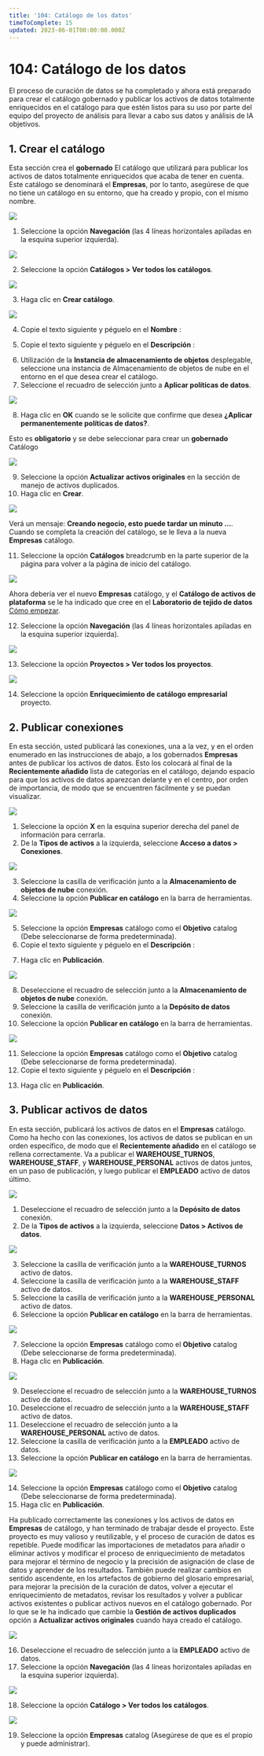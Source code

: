 ```yaml
---
title: '104: Catálogo de los datos'
timeToComplete: 15
updated: 2023-06-01T00:00:00.000Z
---
```

# 104: Catálogo de los datos

El proceso de curación de datos se ha completado y ahora está preparado para crear el catálogo gobernado y publicar los activos de datos totalmente enriquecidos en el catálogo para que estén listos para su uso por parte del equipo del proyecto de análisis para llevar a cabo sus datos y análisis de IA objetivos.

## 1. Crear el catálogo

Esta sección crea el **gobernado** El catálogo que utilizará para publicar los activos de datos totalmente enriquecidos que acaba de tener en cuenta. Este catálogo se denominará el **Empresas**, por lo tanto, asegúrese de que no tiene un catálogo en su entorno, que ha creado y propio, con el mismo nombre.

![](./images/L3/image316.png)

1.  Seleccione la opción **Navegación** (las 4 líneas horizontales apiladas en la esquina superior izquierda).

![](./images/L3/image317.png)

2.  Seleccione la opción **Catálogos > Ver todos los catálogos**.

![](./images/L3/image318.png)

3.  Haga clic en **Crear catálogo**.

![](./images/L3/image319.png)

4.  Copie el texto siguiente y péguelo en el **Nombre** :

<CopyText text="Empresas"/>

5.  Copie el texto siguiente y péguelo en el **Descripción** :

<CopyText text="Este catálogo almacena activos gobernados utilizados por la empresa para proyectos de análisis e IA."/>

6.  Utilización de la **Instancia de almacenamiento de objetos** desplegable, seleccione una instancia de Almacenamiento de objetos de nube en el entorno en el que desea crear el catálogo.
7.  Seleccione el recuadro de selección junto a **Aplicar políticas de datos**.

![](./images/L3/image320.png)

8.  Haga clic en **OK** cuando se le solicite que confirme que desea **¿Aplicar permanentemente políticas de datos?**.

Esto es **obligatorio** y se debe seleccionar para crear un **gobernado** Catálogo

![](./images/L3/image321.png)

9.  Seleccione la opción **Actualizar activos originales** en la sección de manejo de activos duplicados.
10. Haga clic en **Crear**.

![](./images/L3/image322.png)

Verá un mensaje: **Creando negocio, esto puede tardar un minuto ...**. Cuando se completa la creación del catálogo, se le lleva a la nueva **Empresas** catálogo.

11. Seleccione la opción **Catálogos** breadcrumb en la parte superior de la página para volver a la página de inicio del catálogo.

![](./images/L3/image323.png)

Ahora debería ver el nuevo **Empresas** catálogo, y el **Catálogo de activos de plataforma** se le ha indicado que cree en el **Laboratorio de tejido de datos** [Cómo empezar](https://vest.buildlab.cloud/en/wkc/getting-started).

12. Seleccione la opción **Navegación** (las 4 líneas horizontales apiladas en la esquina superior izquierda).

![](./images/L3/image324.png)

13. Seleccione la opción **Proyectos > Ver todos los proyectos**.

![](./images/L3/image325.png)

14. Seleccione la opción **Enriquecimiento de catálogo empresarial** proyecto.

## 2. Publicar conexiones

En esta sección, usted publicará las conexiones, una a la vez, y en el orden enumerado en las instrucciones de abajo, a los gobernados **Empresas** antes de publicar los activos de datos. Esto los colocará al final de la **Recientemente añadido** lista de categorías en el catálogo, dejando espacio para que los activos de datos aparezcan delante y en el centro, por orden de importancia, de modo que se encuentren fácilmente y se puedan visualizar.

![](./images/L3/image326.png)

1.  Seleccione la opción **X** en la esquina superior derecha del panel de información para cerrarla.
2.  De la **Tipos de activos** a la izquierda, seleccione **Acceso a datos > Conexiones**.

![](./images/L3/image327.png)

3.  Seleccione la casilla de verificación junto a la **Almacenamiento de objetos de nube** conexión.
4.  Seleccione la opción **Publicar en catálogo** en la barra de herramientas.

![](./images/L3/image328.png)

5.  Seleccione la opción **Empresas** catálogo como el **Objetivo** catalog (Debe seleccionarse de forma predeterminada).
6.  Copie el texto siguiente y péguelo en el **Descripción** :

<CopyText text="Grupo de IBM Cloud Object Storage que contiene archivos de datos utilizados para la analítica y la IA."/>

7.  Haga clic en **Publicación**.

![](./images/L3/image329.png)

8.  Deseleccione el recuadro de selección junto a la **Almacenamiento de objetos de nube** conexión.
9.  Seleccione la casilla de verificación junto a la **Depósito de datos** conexión.
10. Seleccione la opción **Publicar en catálogo** en la barra de herramientas.

![](./images/L3/image330.png)

11. Seleccione la opción **Empresas** catálogo como el **Objetivo** catalog (Debe seleccionarse de forma predeterminada).
12. Copie el texto siguiente y péguelo en el **Descripción** :

<CopyText text="Base de datos que contiene datos de empresa necesarios para los proyectos de análisis e IA de la empresa."/>

13. Haga clic en **Publicación**.

## 3. Publicar activos de datos

En esta sección, publicará los activos de datos en el **Empresas** catálogo. Como ha hecho con las conexiones, los activos de datos se publican en un orden específico, de modo que el **Recientemente añadido** en el catálogo se rellena correctamente. Va a publicar el **WAREHOUSE_TURNOS**, **WAREHOUSE_STAFF**, y **WAREHOUSE_PERSONAL** activos de datos juntos, en un paso de publicación, y luego publicar el **EMPLEADO** activo de datos último.

![](./images/L3/image331.png)

1.  Deseleccione el recuadro de selección junto a la **Depósito de datos** conexión.
2.  De la **Tipos de activos** a la izquierda, seleccione **Datos > Activos de datos**.

![](./images/L3/image332.png)

3.  Seleccione la casilla de verificación junto a la **WAREHOUSE_TURNOS** activo de datos.
4.  Seleccione la casilla de verificación junto a la **WAREHOUSE_STAFF** activo de datos.
5.  Seleccione la casilla de verificación junto a la **WAREHOUSE_PERSONAL** activo de datos.
6.  Seleccione la opción **Publicar en catálogo** en la barra de herramientas.

![](./images/L3/image333.png)

7.  Seleccione la opción **Empresas** catálogo como el **Objetivo** catalog (Debe seleccionarse de forma predeterminada).
8.  Haga clic en **Publicación**.

![](./images/L3/image334.png)

9.  Deseleccione el recuadro de selección junto a la **WAREHOUSE_TURNOS** activo de datos.
10. Deseleccione el recuadro de selección junto a la **WAREHOUSE_STAFF** activo de datos.
11. Deseleccione el recuadro de selección junto a la **WAREHOUSE_PERSONAL** activo de datos.
12. Seleccione la casilla de verificación junto a la **EMPLEADO** activo de datos.
13. Seleccione la opción **Publicar en catálogo** en la barra de herramientas.

![](./images/L3/image335.png)

14. Seleccione la opción **Empresas** catálogo como el **Objetivo** catalog (Debe seleccionarse de forma predeterminada).
15. Haga clic en **Publicación**.

Ha publicado correctamente las conexiones y los activos de datos en **Empresas** de catálogo, y han terminado de trabajar desde el proyecto. Este proyecto es muy valioso y reutilizable, y el proceso de curación de datos es repetible. Puede modificar las importaciones de metadatos para añadir o eliminar activos y modificar el proceso de enriquecimiento de metadatos para mejorar el término de negocio y la precisión de asignación de clase de datos y aprender de los resultados. También puede realizar cambios en sentido ascendente, en los artefactos de gobierno del glosario empresarial, para mejorar la precisión de la curación de datos, volver a ejecutar el enriquecimiento de metadatos, revisar los resultados y volver a publicar activos existentes o publicar activos nuevos en el catálogo gobernado. Por lo que se le ha indicado que cambie la **Gestión de activos duplicados** opción a **Actualizar activos originales** cuando haya creado el catálogo.

![](./images/L3/image336.png)

16. Deseleccione el recuadro de selección junto a la **EMPLEADO** activo de datos.
17. Seleccione la opción **Navegación** (las 4 líneas horizontales apiladas en la esquina superior izquierda).

![](./images/L3/image337.png)

18. Seleccione la opción **Catálogo > Ver todos los catálogos**.

![](./images/L3/image338.png)

19. Seleccione la opción **Empresas** catalog (Asegúrese de que es el propio y puede administrar).
